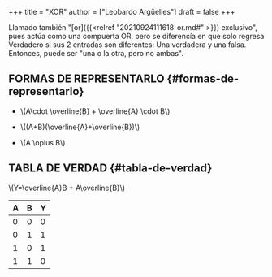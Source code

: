 +++
title = "XOR"
author = ["Leobardo Argüelles"]
draft = false
+++

Llamado también "[or]({{<relref "20210924111618-or.md#" >}}) exclusivo", pues actúa como una compuerta OR, pero se
diferencía en que solo regresa Verdadero si sus 2 entradas son diferentes:
Una verdadera y una falsa.
Entonces, puede ser "una o la otra, pero no ambas".


## FORMAS DE REPRESENTARLO {#formas-de-representarlo}

-   \\(A\cdot \overline{B} + \overline{A} \cdot B\\)

-   \\((A+B)(\overline{A}+\overline{B})\\)

-   \\(A \oplus B\\)


## TABLA DE VERDAD {#tabla-de-verdad}

\\(Y=\overline{A}B + A\overline{B}\\)

| A | B | Y |
|---|---|---|
| 0 | 0 | 0 |
| 0 | 1 | 1 |
| 1 | 0 | 1 |
| 1 | 1 | 0 |

